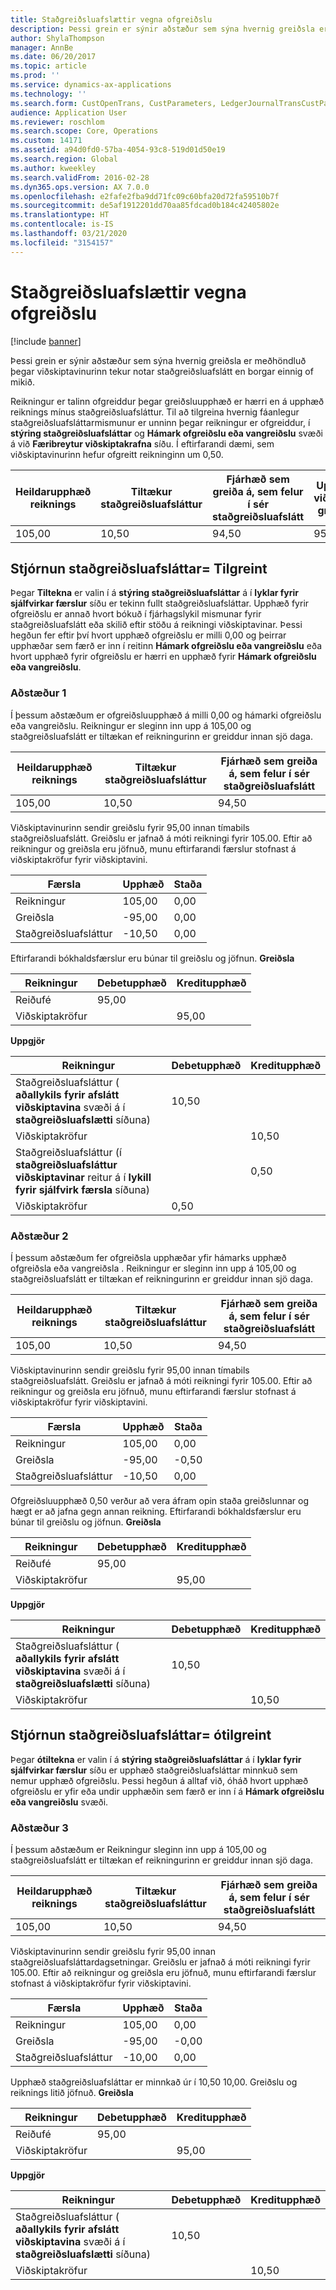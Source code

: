```yaml
---
title: Staðgreiðsluafslættir vegna ofgreiðslu
description: Þessi grein er sýnir aðstæður sem sýna hvernig greiðsla er meðhöndluð þegar viðskiptavinurinn tekur notar staðgreiðsluafslátt en borgar einnig of mikið.
author: ShylaThompson
manager: AnnBe
ms.date: 06/20/2017
ms.topic: article
ms.prod: ''
ms.service: dynamics-ax-applications
ms.technology: ''
ms.search.form: CustOpenTrans, CustParameters, LedgerJournalTransCustPaym, LedgerJournalTransVendPaym, VendOpenTrans, VendParameters
audience: Application User
ms.reviewer: roschlom
ms.search.scope: Core, Operations
ms.custom: 14171
ms.assetid: a94d0fd0-57ba-4054-93c8-519d01d50e19
ms.search.region: Global
ms.author: kweekley
ms.search.validFrom: 2016-02-28
ms.dyn365.ops.version: AX 7.0.0
ms.openlocfilehash: e2fafe2fba9dd71fc09c60bfa20d72fa59510b7f
ms.sourcegitcommit: de5af1912201dd70aa85fdcad0b184c42405802e
ms.translationtype: HT
ms.contentlocale: is-IS
ms.lasthandoff: 03/21/2020
ms.locfileid: "3154157"
---
```

# <a name="cash-discounts-for-overpayments"></a>Staðgreiðsluafslættir vegna ofgreiðslu

[!include [banner](../includes/banner.md)]

Þessi grein er sýnir aðstæður sem sýna hvernig greiðsla er meðhöndluð þegar viðskiptavinurinn tekur notar staðgreiðsluafslátt en borgar einnig of mikið. 

Reikningur er talinn ofgreiddur þegar greiðsluupphæð er hærri en á upphæð reiknings mínus staðgreiðsluafsláttur. Til að tilgreina hvernig fáanlegur staðgreiðsluafsláttarmismunur er unninn þegar reikningur er ofgreiddur, í **stýring staðgreiðsluafsláttar** og **Hámark ofgreiðslu eða vangreiðslu** svæði á við **Færibreytur viðskiptakrafna** síðu. Í eftirfarandi dæmi, sem viðskiptavinurinn hefur ofgreitt reikninginn um 0,50.

| Heildarupphæð reiknings | Tiltækur staðgreiðsluafsláttur | Fjárhæð sem greiða á, sem felur í sér staðgreiðsluafslátt | Upphæð sem viðskiptavinur greiðir í raun |
|---------------|-------------------------|-----------------------------------------------------|-----------------------------------|
| 105,00        | 10,50                   | 94,50                                               | 95,00                             |

## <a name="cash-discount-administration--specific"></a>Stjórnun staðgreiðsluafsláttar= Tilgreint
Þegar **Tiltekna** er valin í á **stýring staðgreiðsluafsláttar** á í **lyklar fyrir sjálfvirkar færslur** síðu er tekinn fullt staðgreiðsluafsláttar. Upphæð fyrir ofgreiðslu er annað hvort bókuð í fjárhagslykil mismunar fyrir staðgreiðsluafslátt eða skilið eftir stöðu á reikningi viðskiptavinar. Þessi hegðun fer eftir því hvort upphæð ofgreiðslu er milli 0,00 og þeirrar upphæðar sem færð er inn í reitinn **Hámark ofgreiðslu eða vangreiðslu** eða hvort upphæð fyrir ofgreiðslu er hærri en upphæð fyrir **Hámark ofgreiðslu eða vangreiðslu**.

### <a name="scenario-1"></a>Aðstæður 1

Í þessum aðstæðum er ofgreiðsluupphæð á milli 0,00 og hámarki ofgreiðslu eða vangreiðslu. Reikningur er sleginn inn upp á 105,00 og staðgreiðsluafslátt er tiltækan ef reikningurinn er greiddur innan sjö daga.

| Heildarupphæð reiknings | Tiltækur staðgreiðsluafsláttur | Fjárhæð sem greiða á, sem felur í sér staðgreiðsluafslátt |
|---------------|-------------------------|-----------------------------------------------------|
| 105,00        | 10,50                   | 94,50                                               |

Viðskiptavinurinn sendir greiðslu fyrir 95,00 innan tímabils staðgreiðsluafslátt. Greiðslu er jafnað á móti reikningi fyrir 105.00. Eftir að reikningur og greiðsla eru jöfnuð, munu eftirfarandi færslur stofnast á viðskiptakröfur fyrir viðskiptavini.

| Færsla   | Upphæð | Staða |
|---------------|--------|---------|
| Reikningur       | 105,00 | 0,00    |
| Greiðsla       | -95,00 | 0,00    |
| Staðgreiðsluafsláttur | -10,50 | 0,00    |

Eftirfarandi bókhaldsfærslur eru búnar til greiðslu og jöfnun. **Greiðsla**

| Reikningur             | Debetupphæð | Kreditupphæð |
|---------------------|--------------|---------------|
| Reiðufé                | 95,00        |               |
| Viðskiptakröfur |              | 95,00         |

**Uppgjör**

| Reikningur                                                                                                          | Debetupphæð | Kreditupphæð |
|------------------------------------------------------------------------------------------------------------------|--------------|---------------|
| Staðgreiðsluafsláttur ( **aðallykils fyrir afslátt viðskiptavina** svæði á í **staðgreiðsluafslætti** síðuna)                 | 10,50        |               |
| Viðskiptakröfur                                                                                              |              | 10,50         |
| Staðgreiðsluafsláttur (í **staðgreiðsluafsláttur viðskiptavinar** reitur á í **lykill fyrir sjálfvirk færsla** síðuna) |              | 0,50          |
| Viðskiptakröfur                                                                                              | 0,50         |               |

### <a name="scenario-2"></a>Aðstæður 2

Í þessum aðstæðum fer ofgreiðsla upphæðar yfir hámarks upphæð ofgreiðsla eða vangreiðsla . Reikningur er sleginn inn upp á 105,00 og staðgreiðsluafslátt er tiltækan ef reikningurinn er greiddur innan sjö daga.

| Heildarupphæð reiknings | Tiltækur staðgreiðsluafsláttur | Fjárhæð sem greiða á, sem felur í sér staðgreiðsluafslátt |
|---------------|-------------------------|-----------------------------------------------------|
| 105,00        | 10,50                   | 94,50                                               |

Viðskiptavinurinn sendir greiðslu fyrir 95,00 innan tímabils staðgreiðsluafslátt. Greiðslu er jafnað á móti reikningi fyrir 105.00. Eftir að reikningur og greiðsla eru jöfnuð, munu eftirfarandi færslur stofnast á viðskiptakröfur fyrir viðskiptavini.

| Færsla   | Upphæð | Staða |
|---------------|--------|---------|
| Reikningur       | 105,00 | 0,00    |
| Greiðsla       | -95,00 | -0,50   |
| Staðgreiðsluafsláttur | -10,50 | 0,00    |

Ofgreiðsluupphæð 0,50 verður að vera áfram opin staða greiðslunnar og hægt er að jafna gegn annan reikning. Eftirfarandi bókhaldsfærslur eru búnar til greiðslu og jöfnun. **Greiðsla**

| Reikningur             | Debetupphæð | Kreditupphæð |
|---------------------|--------------|---------------|
| Reiðufé                | 95,00        |               |
| Viðskiptakröfur |              | 95,00         |

**Uppgjör**

| Reikningur                                                                                          | Debetupphæð | Kreditupphæð |
|--------------------------------------------------------------------------------------------------|--------------|---------------|
| Staðgreiðsluafsláttur ( **aðallykils fyrir afslátt viðskiptavina** svæði á í **staðgreiðsluafslætti** síðuna) | 10,50        |               |
| Viðskiptakröfur                                                                              |              | 10,50         |

## <a name="cash-discount-administration--unspecific"></a>Stjórnun staðgreiðsluafsláttar= ótilgreint
Þegar **ótiltekna** er valin í á **stýring staðgreiðsluafsláttar** á í **lyklar fyrir sjálfvirkar færslur** síðu er upphæð staðgreiðsluafsláttar minnkuð sem nemur upphæð ofgreiðslu. Þessi hegðun á alltaf við, óháð hvort upphæð ofgreiðslu er yfir eða undir upphæðin sem færð er inn í á **Hámark ofgreiðslu eða vangreiðslu** svæði.

### <a name="scenario-3"></a>Aðstæður 3

Í þessum aðstæðum er Reikningur sleginn inn upp á 105,00 og staðgreiðsluafslátt er tiltækan ef reikningurinn er greiddur innan sjö daga.

| Heildarupphæð reiknings | Tiltækur staðgreiðsluafsláttur | Fjárhæð sem greiða á, sem felur í sér staðgreiðsluafslátt |
|---------------|-------------------------|-----------------------------------------------------|
| 105,00        | 10,50                   | 94,50                                               |

Viðskiptavinurinn sendir greiðslu fyrir 95,00 innan staðgreiðsluafsláttardagsetningar. Greiðslu er jafnað á móti reikningi fyrir 105.00. Eftir að reikningur og greiðsla eru jöfnuð, munu eftirfarandi færslur stofnast á viðskiptakröfur fyrir viðskiptavini.

| Færsla   | Upphæð | Staða |
|---------------|--------|---------|
| Reikningur       | 105,00 | 0,00    |
| Greiðsla       | -95,00 | -0,00   |
| Staðgreiðsluafsláttur | -10,00 | 0,00    |

Upphæð staðgreiðsluafsláttar er minnkað úr í 10,50 10,00. Greiðslu og reiknings litið jöfnuð. **Greiðsla**

| Reikningur             | Debetupphæð | Kreditupphæð |
|---------------------|--------------|---------------|
| Reiðufé                | 95,00        |               |
| Viðskiptakröfur |              | 95,00         |

**Uppgjör**

| Reikningur                                                                                          | Debetupphæð | Kreditupphæð |
|--------------------------------------------------------------------------------------------------|--------------|---------------|
| Staðgreiðsluafsláttur ( **aðallykils fyrir afslátt viðskiptavina** svæði á í **staðgreiðsluafslætti** síðuna) | 10,50        |               |
| Viðskiptakröfur                                                                              |              | 10,50         |





